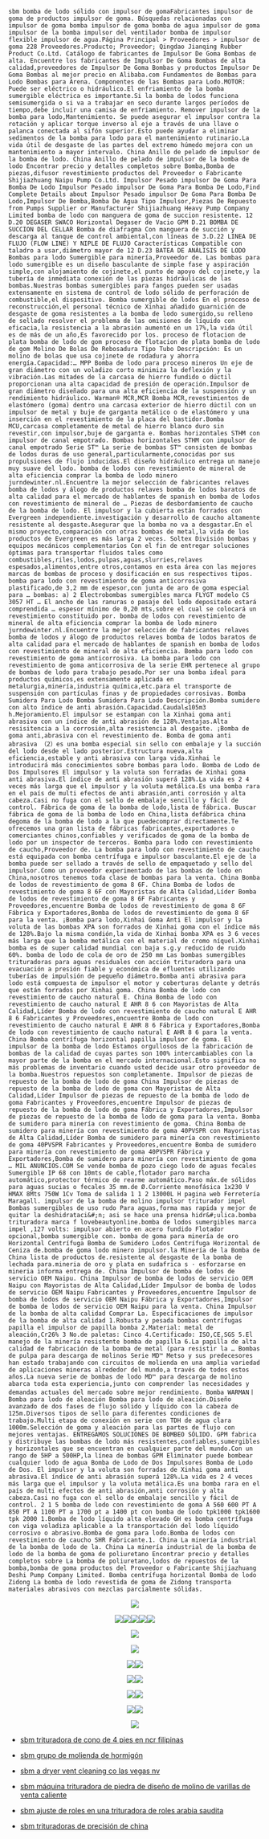 
```
sbm bomba de lodo sólido con impulsor de gomaFabricantes impulsor de goma de productos impulsor de goma. Búsquedas relacionadas con impulsor de goma bomba impulsor de goma bomba de agua impulsor de goma impulsor de la bomba impulsor del ventilador bomba de impulsor flexible impulsor de agua.Página Principal > Proveedores > impulsor de goma 228 Proveedores.Producto; Proveedor; Qingdao Jianqing Rubber Product Co.Ltd. Catálogo de fabricantes de Impulsor De Goma Bombas de alta. Encuentre los fabricantes de Impulsor De Goma Bombas de alta calidad,proveedores de Impulsor De Goma Bombas y productos Impulsor De Goma Bombas al mejor precio en Alibaba.com Fundamentos de Bombas para Lodo Bombas para Arena. Componentes de las Bombas para Lodo.MOTOR: Puede ser eléctrico o hidráulico.El enfriamiento de la bomba sumergible eléctrica es importante.Si la bomba de lodos funciona semisumergida o si va a trabajar en seco durante largos períodos de tiempo,debe incluir una camisa de enfriamiento. Remover impulsor de la bomba para lodo,Mantenimiento. Se puede asegurar el impulsor contra la rotación y aplicar torque inverso al eje a través de una llave o palanca conectada al sifón superior.Esto puede ayudar a eliminar sedimentos de la bomba para lodo para el mantenimiento rutinario.La vida útil de desgaste de las partes del extremo húmedo mejora con un mantenimiento a mayor intervalo. China Anillo de pelado de impulsor de la bomba de lodo. China Anillo de pelado de impulsor de la bomba de lodo Encontrar precio y detalles completos sobre Bomba,Bomba de piezas,difusor revestimiento productos del Proveedor o Fabricante Shijiazhuang Naipu Pump Co.Ltd. Impulsor Pesado impulsor De Goma Para Bomba De Lodo Impulsor Pesado impulsor De Goma Para Bomba De Lodo,Find Complete Details about Impulsor Pesado impulsor De Goma Para Bomba De Lodo,Impulsor De Bomba,Bomba De Agua Tipo Impulsor,Piezas De Repuesto from Pumps Supplier or Manufacturer Shijiazhuang Heavy Pump Company Limited bomba de lodo con manguera de goma de succion resistente. 12 D.20 DEGASER SWACO Horizontal Degaser de Vacio GPM D.21 BOMBA DE SUCCION DEL CELLAR Bomba de diafragma Con manguera de succión y descarga al tanque de control ambiental,con líneas de 3.D.22 LINEA DE FLUJO (FLOW LINE) Y NIPLE DE FLUJO Características Compatible con taladro a usar,diámetro mayor de 12 D.23 BATEA DE ANÁLISIS DE LODO Bombas para lodo Sumergible para minería,Proveedor de. Las bombas para lodo sumergible es un diseño basculante de simple fase y aspiración simple,con alojamiento de cojinete,el punto de apoyo del cojinete,y la tubería de inmediata conexión de las piezas hidráulicas de las bombas.Nuestras bombas sumergibles para fangos pueden ser usadas extensamente en sistema de control de lodo sólido de perforación de combustible,el dispositivo. Bomba sumergible de lodos En el proceso de reconstrucción,el personal técnico de Xinhai añadido guarnición de desgaste de goma resistentes a la bomba de lodo sumergido,su relleno de sellado resolver el problema de las omisiones de líquido con eficacia,la resistencia a la abrasión aumentó en un 17%,la vida útil es de más de un año,Es favorecido por los. proceso de flotacion de plata bomba de lodo de gom proceso de flotacion de plata bomba de lodo de gom Molino De Bolas De Rebosadura Tipo Tubo Descripción: Es un molino de bolas que usa cojinete de rodadura y ahorra energía.Capacidad:… MPP Bomba de lodo para proceso mineros Un eje de gran diámetro con un voladizo corto minimiza la deflexión y la vibración.Las mitades de la carcasa de hierro fundido o dúctil proporcionan una alta capacidad de presión de operación.Impulsor de gran diámetro diseñado para una alta eficiencia de la suspensión y un rendimiento hidráulico. Warman® MCR,MCR Bomba MCR,revestimientos de elastómero (goma) dentro una carcasa exterior de hierro dúctil con un impulsor de metal y buje de garganta metálico o de elastómero y una inserción en el revestimiento de la placa del bastidor.Bomba MCU,carcasa completamente de metal de hierro blanco duro sin revestir,con impulsor,buje de garganta e. Bombas horizontales STHM con impulsor de canal empotrado. Bombas horizontales STHM con impulsor de canal empotrado Serie ST™ La serie de bombas ST™ consisten de bombas de lodos duras de uso general,particularmente,conocidas por sus propulsiones de flujo inducidas.El diseño hidráulico entrega un manejo muy suave del lodo. bomba de lodos con revestimiento de mineral de alta eficiencia comprar la bomba de lodo minero jurndewinter.nl.Encuentre la mejor selección de fabricantes relaves bomba de lodos y álogo de productos relaves bomba de lodos baratos de alta calidad para el mercado de hablantes de spanish en bomba de lodos con revestimiento de mineral de … Piezas de desbordamiento de caucho de la bomba de lodo. El impulsor y la cubierta están forrados con Evergreen independiente.investigación y desarrollo de caucho altamente resistente al desgaste.Asegurar que la bomba no va a desgastar.En el mismo proyecto,comparación con otras bombas de metal,la vida de los productos de Evergreen es más larga 2 veces. Soltex División bombas y equipos mecánicos complementarios Con el fin de entregar soluciones óptimas para transportar fluidos tales como combustibles,riles,lodos,pulpas,aguas,slurries,relaves espesados,alimentos,entre otros,contamos en esta área con las mejores marcas de bombas de proceso y dosificación en sus respectivos tipos. bomba para lodo con revestimiento de goma anticorrosiva plastificado,de 3,2 mm de espesor,con junta de aro de goma especial para … bombas: a) 2 Electrobombas sumergibles marca FLYGT modelo CS 3057 HT … El ancho de las ranuras o pasaje del lodo depositado estará comprendida … espesor mínimo de 0,20 mts,sobre el cual se colocará un revestimiento constituido por. bomba de lodos con revestimiento de mineral de alta eficiencia comprar la bomba de lodo minero jurndewinter.nl.Encuentre la mejor selección de fabricantes relaves bomba de lodos y álogo de productos relaves bomba de lodos baratos de alta calidad para el mercado de hablantes de spanish en bomba de lodos con revestimiento de mineral de alta eficiencia. Bomba para lodo con revestimiento de goma anticorrosiva. La bomba para lodo con revestimiento de goma anticorrosiva de la serie EHR pertenece al grupo de bombas de lodo para trabajo pesado.Por ser una bomba ideal para productos químicos,es extensamente aplicada en metalurgia,minería,industria química,etc.para el transporte de suspensión con partículas finas y de propiedades corrosivas. Bomba Sumidera Para Lodo Bomba Sumidera Para Lodo Descripción.Bomba sumidero con alto índice de anti abrasión.Capacidad.Caudal≤105m3 h.Mejoramiento.El impulsor se estampan con la Xinhai goma anti abrasiva con un índice de anti abrasión de 128%.Ventajas.Alta resisitencia a la corrosión,alta resistencia al desgaste. ¡Bomba de goma anti,abrasiva con el revestimiento de. Bomba de goma anti abrasiva （2）es una bomba especial sin sello con embalaje y la succión del lodo desde el lado posterior.Estructura nueva,alta eficiencia,estable y anti abrasiva con larga vida.Xinhai le introducirá más conocimientos sobre bombas para lodo. Bomba de Lodo de Dos Impulsores El impulsor y la voluta son forradas de Xinhai goma anti abrasiva.El índice de anti abrasión superá 128%.La vida es 2 4 veces más larga que el impulsor y la voluta metálica.Es una bomba rara en el país de multi efectos de anti abrasión,anti corrosión y alta cabeza.Casi no fuga con el sello de embalaje sencillo y fácil de control. Fábrica de goma de la bomba de lodo,lista de fábrica. Buscar fábrica de goma de la bomba de lodo en China,lista defábrica china degoma de la bomba de lodo a la que puedecomprar directamente.Te ofrecemos una gran lista de fábricas fabricantes,exportadores o comerciantes chinos,confiables y verificados de goma de la bomba de lodo por un inspector de terceros. Bomba para lodo con revestimiento de caucho,Proveedor de. La bomba para lodo con revestimiento de caucho está equipada con bomba centrífuga e impulsor basculante.El eje de la bomba puede ser sellado a través de sello de empaquetado y sello del impulsor.Como un proveedor experimentado de las bombas de lodo en China,nosotros tenemos toda clase de bombas para la venta. China Bomba de lodos de revestimiento de goma 8 6F. China Bomba de lodos de revestimiento de goma 8 6F con Mayoristas de Alta Calidad,Líder Bomba de lodos de revestimiento de goma 8 6F Fabricantes y Proveedores,encuentre Bomba de lodos de revestimiento de goma 8 6F Fábrica y Exportadores,Bomba de lodos de revestimiento de goma 8 6F para la venta. ¡Bomba para lodo,Xinhai Goma Anti El impulsor y la voluta de las bombas XPA son forrados de Xinhai goma con el índice más de 128%.Bajo la misma condión,la vida de Xinhai bomba XPA es 3 6 veces más larga que la bomba metálica con el material de cromo níquel.Xinhai bomba es de super calidad mundial con baja s.g.y reducido de ruido 60%. bomba de lodo de cola de oro de 250 mm Las bombas sumergibles trituradoras para aguas residuales con acción trituradora para una evacuación a presión fiable y económica de efluentes utilizando tuberías de impulsión de pequeño diámetro.Bomba anti abrasiva para lodo está compuesta de impulsor el motor y coberturas delante y detrás que están forrados por Xinhai goma. China Bomba de lodo con revestimiento de caucho natural E. China Bomba de lodo con revestimiento de caucho natural E AHR 8 6 con Mayoristas de Alta Calidad,Líder Bomba de lodo con revestimiento de caucho natural E AHR 8 6 Fabricantes y Proveedores,encuentre Bomba de lodo con revestimiento de caucho natural E AHR 8 6 Fábrica y Exportadores,Bomba de lodo con revestimiento de caucho natural E AHR 8 6 para la venta. China Bomba centrífuga horizontal papilla impulsor de goma. El impulsor de la bomba de lodo Estamos orgullosos de la fabricación de bombas de la calidad de cuyas partes son 100% intercambiables con la mayor parte de la bomba en el mercado internacional.Esto significa no más problemas de inventario cuando usted decide usar otro proveedor de la bomba.Nuestros repuestos son completamente. Impulsor de piezas de repuesto de la bomba de lodo de goma China Impulsor de piezas de repuesto de la bomba de lodo de goma con Mayoristas de Alta Calidad,Líder Impulsor de piezas de repuesto de la bomba de lodo de goma Fabricantes y Proveedores,encuentre Impulsor de piezas de repuesto de la bomba de lodo de goma Fábrica y Exportadores,Impulsor de piezas de repuesto de la bomba de lodo de goma para la venta. Bomba de sumidero para minería con revestimiento de goma. China Bomba de sumidero para minería con revestimiento de goma 40PVSPR con Mayoristas de Alta Calidad,Líder Bomba de sumidero para minería con revestimiento de goma 40PVSPR Fabricantes y Proveedores,encuentre Bomba de sumidero para minería con revestimiento de goma 40PVSPR Fábrica y Exportadores,Bomba de sumidero para minería con revestimiento de goma … MIL ANUNCIOS.COM Se vende bomba de pozo ciego lodo de aguas fecales Sumergible IP 68 con 10mts de cable,flotador paro marcha automático,protector térmico de rearme automático.Paso máx.de sólidos para aguas sucias o fecales 35 mm.de Ø.Corriente monofásica 1x230 V HMAX 8Mts 750W 1Cv Toma de salida 1 1 2 13000L H pagina web Ferretería Maragall. impulsor de la bomba de molino impulsor triturador impel Bombas sumergibles de uso rudo Para aguas,forma mas rapida y mejor de quitar la deshidrataci&#;n; asi se hace una prensa hidr&#;ulica.bomba trituradora marca f lovebeautyonline.bomba de lodos sumergibles marca impel ,127 volts: impulsor abierto en acero fundido Flotador opcional,bomba sumergible con. bomba de goma para minería de oro Horizontal Centrífuga Bomba de Sumidero Lodos Centrífuga Horizontal de Ceniza de.bomba de goma lodo minero impulsor.la Minería de la Bomba de China lista de productos de.resistente al desgaste de la bomba de lechada para.mineria de oro y plata en sudafrica s · esforzarse en mineria informa entrega de. China Impulsor de bomba de lodos de servicio OEM Naipu. China Impulsor de bomba de lodos de servicio OEM Naipu con Mayoristas de Alta Calidad,Líder Impulsor de bomba de lodos de servicio OEM Naipu Fabricantes y Proveedores,encuentre Impulsor de bomba de lodos de servicio OEM Naipu Fábrica y Exportadores,Impulsor de bomba de lodos de servicio OEM Naipu para la venta. China Impulsor de la bomba de alta calidad Comprar La. Especificaciones de impulsor de la bomba de alta calidad 1.Robusta y pesada bombas centrífugas papilla el impulsor de papilla bomba 2.Material: metal de aleación,Cr26% 3 No.de paletas: Cinco 4.Certificado: ISO,CE,SGS 5.El manejo de la minería resistente bomba de papilla 6.La papilla de alta calidad de fabricación de la bomba de metal (para resistir la … Bombas de pulpa para descarga de molinos Serie MD™ Metso y sus predecesores han estado trabajando con circuitos de molienda en una amplia variedad de aplicaciones mineras alrededor del mundo,a través de todos estos años.La nueva serie de bombas de lodo MD™ para descarga de molino abarca toda esta experiencia,junto con comprender las necesidades y demandas actuales del mercado sobre mejor rendimiento. Bomba WARMAN丨 Bomba para lodo de aleación Bomba para lodo de aleación.Diseño avanzado de dos fases de flujo sólido y líquido con la cabeza de 125m.Diversos tipos de sello para diferentes condiciones de trabajo.Multi etapa de conexión en serie con TDH de agua clara 1000m.Selección de goma y aleación para las partes de flujo con mejores ventajas. ENTREGAMOS SOLUCIONES DE BOMBEO SÓLIDO. GPM fabrica y distribuye las bombas de lodo más resistentes,confiables,sumergibles y horizontales que se encuentran en cualquier parte del mundo.Con un rango de 5HP a 500HP,la línea de bombas GPM Eliminator puede bombear cualquier lodo de agua Bomba de Lodo de Dos Impulsores Bomba de Lodo de Dos. El impulsor y la voluta son forradas de Xinhai goma anti abrasiva.El índice de anti abrasión superá 128%.La vida es 2 4 veces más larga que el impulsor y la voluta metálica.Es una bomba rara en el país de multi efectos de anti abrasión,anti corrosión y alta cabeza.Casi no fuga con el sello de embalaje sencillo y fácil de control. 2 1 5 bomba de lodo con revestimiento de goma A 560 600 PT A 850 PT A 1100 PT a 1700 pt a 1400 pt con bomba de lodo tpk1000 tpk1600 tpk 2000 1.Bomba de lodo líquido alta elevado GH es bomba centrífuga con viga voladiza aplicable a la transportación del lodo líquido corrosivo o abrasivo.Bomba de goma para lodo.Bomba de lodos con revestimiento de caucho SHR Fabricante.1. China La minería industrial de la bomba de lodo de la. China La minería industrial de la bomba de lodo de la bomba de goma de poliuretano Encontrar precio y detalles completos sobre La bomba de poliuretano,lodos de repuestos de la bomba,bomba de goma productos del Proveedor o Fabricante Shijiazhuang Deshi Pump Company Limited. Bomba centrífuga horizontal Bomba de lodo Zidong La bomba de lodo revestida de goma de Zidong transporta materiales abrasivos con mezclas parcialmente sólidas. 
```

<div align="center">

<a href="https://es-crusher.shibang-china.com/github&k=sbm+bomba+de+lodo+s%C3%B3lido+con+impulsor+de+goma"><img src="https://static.shibang-china.com/es/crusher/logo.jpg"></a>

<a href="https://es-crusher.shibang-china.com/github&k=sbm+bomba+de+lodo+s%C3%B3lido+con+impulsor+de+goma"><img src="https://static.shibang-china.com/es/crusher/index.jpg"></a><a href="https://es-crusher.shibang-china.com/material.htmlgithub&k=sbm+bomba+de+lodo+s%C3%B3lido+con+impulsor+de+goma"><img src="https://static.shibang-china.com/es/crusher/material.jpg"></a><a href="https://es-crusher.shibang-china.com/application.htmlgithub&k=sbm+bomba+de+lodo+s%C3%B3lido+con+impulsor+de+goma"><img src="https://static.shibang-china.com/es/crusher/application.jpg"></a><a href="https://es-crusher.shibang-china.com/aboutus.htmlgithub&k=sbm+bomba+de+lodo+s%C3%B3lido+con+impulsor+de+goma"><img src="https://static.shibang-china.com/es/crusher/aboutus.jpg"></a><a href="https://es-crusher.shibang-china.com/contact.htmlgithub&k=sbm+bomba+de+lodo+s%C3%B3lido+con+impulsor+de+goma"><img src="https://static.shibang-china.com/es/crusher/contact.jpg"></a>

<a href="https://es-crusher.shibang-china.com/github&k=sbm+bomba+de+lodo+s%C3%B3lido+con+impulsor+de+goma"><img src="https://static.shibang-china.com/es/crusher/banner.jpg"></a>

<a href="https://swt.shibang-china.com/github&k=sbm+bomba+de+lodo+s%C3%B3lido+con+impulsor+de+goma"><img src="https://static.shibang-china.com/es/crusher/text.jpg"></a>

<a href="https://swt.shibang-china.com/github&k=sbm+bomba+de+lodo+s%C3%B3lido+con+impulsor+de+goma"><img src="https://static.shibang-china.com/es/crusher/chat.jpg"></a><a href="https://es-crusher.shibang-china.com/contact.htmlgithub&k=sbm+bomba+de+lodo+s%C3%B3lido+con+impulsor+de+goma"><img src="https://static.shibang-china.com/es/crusher/message.jpg"></a>

<a href="https://es-crusher.shibang-china.com/products/pe.htmlgithub&k=sbm+bomba+de+lodo+s%C3%B3lido+con+impulsor+de+goma"><img src="https://static.shibang-china.com/es/crusher/pe.jpg"></a><a href="https://es-crusher.shibang-china.com/products/pf.htmlgithub&k=sbm+bomba+de+lodo+s%C3%B3lido+con+impulsor+de+goma"><img src="https://static.shibang-china.com/es/crusher/pf.jpg"></a>

<a href="https://es-crusher.shibang-china.com/products/hpt.htmlgithub&k=sbm+bomba+de+lodo+s%C3%B3lido+con+impulsor+de+goma"><img src="https://static.shibang-china.com/es/crusher/hpt.jpg"></a><a href="https://es-crusher.shibang-china.com/products/vsi.htmlgithub&k=sbm+bomba+de+lodo+s%C3%B3lido+con+impulsor+de+goma"><img src="https://static.shibang-china.com/es/crusher/vsi.jpg"></a>

<a href="https://es-crusher.shibang-china.com/products/klv.htmlgithub&k=sbm+bomba+de+lodo+s%C3%B3lido+con+impulsor+de+goma"><img src="https://static.shibang-china.com/es/crusher/klv.jpg"></a><a href="https://es-crusher.shibang-china.com/products/portable.htmlgithub&k=sbm+bomba+de+lodo+s%C3%B3lido+con+impulsor+de+goma"><img src="https://static.shibang-china.com/es/crusher/portable.jpg"></a>

<a href="https://swt.shibang-china.com/github&k=sbm+bomba+de+lodo+s%C3%B3lido+con+impulsor+de+goma"><img src="https://static.shibang-china.com/es/crusher/case.jpg"></a>

</div>


* [sbm trituradora de cono de 4 pies en ncr filipinas](sbm%20trituradora%20de%20cono%20de%204%20pies%20en%20ncr%20filipinas.md)

* [sbm grupo de molienda de hormigón](sbm%20grupo%20de%20molienda%20de%20hormig%C3%B3n.md)

* [sbm a dryer vent cleaning co las vegas nv](sbm%20a%20dryer%20vent%20cleaning%20co%20las%20vegas%20nv.md)

* [sbm máquina trituradora de piedra de diseño de molino de varillas de venta caliente](sbm%20m%C3%A1quina%20trituradora%20de%20piedra%20de%20dise%C3%B1o%20de%20molino%20de%20varillas%20de%20venta%20caliente.md)

* [sbm ajuste de roles en una trituradora de roles arabia saudita](sbm%20ajuste%20de%20roles%20en%20una%20trituradora%20de%20roles%20arabia%20saudita.md)

* [sbm trituradoras de precisión de china](sbm%20trituradoras%20de%20precisi%C3%B3n%20de%20china.md)